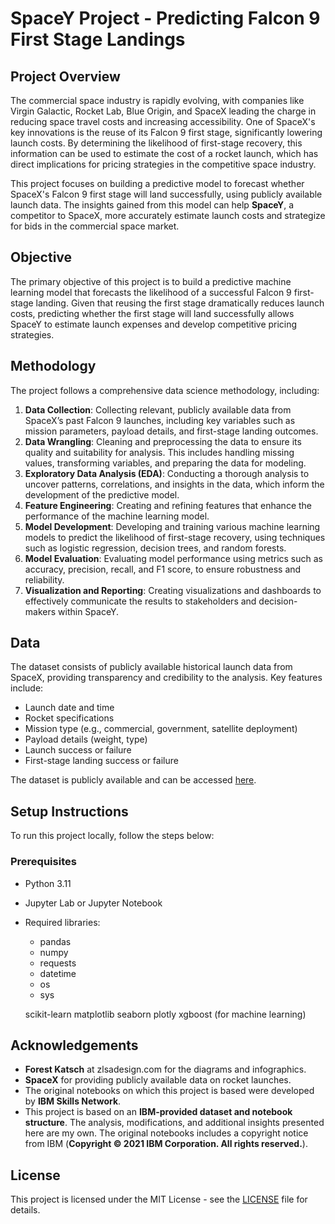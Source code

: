 # SpaceY Project - Predicting Falcon 9 First Stage Landings

## Project Overview

The commercial space industry is rapidly evolving, with companies like Virgin Galactic, Rocket Lab, Blue Origin, and SpaceX leading the charge in reducing space travel costs and increasing accessibility. One of SpaceX's key innovations is the reuse of its Falcon 9 first stage, significantly lowering launch costs. By determining the likelihood of first-stage recovery, this information can be used to estimate the cost of a rocket launch, which has direct implications for pricing strategies in the competitive space industry.

This project focuses on building a predictive model to forecast whether SpaceX's Falcon 9 first stage will land successfully, using publicly available launch data. The insights gained from this model can help **SpaceY**, a competitor to SpaceX, more accurately estimate launch costs and strategize for bids in the commercial space market.

## Objective

The primary objective of this project is to build a predictive machine learning model that forecasts the likelihood of a successful Falcon 9 first-stage landing. Given that reusing the first stage dramatically reduces launch costs, predicting whether the first stage will land successfully allows SpaceY to estimate launch expenses and develop competitive pricing strategies.

## Methodology

The project follows a comprehensive data science methodology, including:

1. **Data Collection**: Collecting relevant, publicly available data from SpaceX’s past Falcon 9 launches, including key variables such as mission parameters, payload details, and first-stage landing outcomes.
2. **Data Wrangling**: Cleaning and preprocessing the data to ensure its quality and suitability for analysis. This includes handling missing values, transforming variables, and preparing the data for modeling.
3. **Exploratory Data Analysis (EDA)**: Conducting a thorough analysis to uncover patterns, correlations, and insights in the data, which inform the development of the predictive model.
4. **Feature Engineering**: Creating and refining features that enhance the performance of the machine learning model.
5. **Model Development**: Developing and training various machine learning models to predict the likelihood of first-stage recovery, using techniques such as logistic regression, decision trees, and random forests.
6. **Model Evaluation**: Evaluating model performance using metrics such as accuracy, precision, recall, and F1 score, to ensure robustness and reliability.
7. **Visualization and Reporting**: Creating visualizations and dashboards to effectively communicate the results to stakeholders and decision-makers within SpaceY.

## Data

The dataset consists of publicly available historical launch data from SpaceX, providing transparency and credibility to the analysis. Key features include:

- Launch date and time
- Rocket specifications
- Mission type (e.g., commercial, government, satellite deployment)
- Payload details (weight, type)
- Launch success or failure
- First-stage landing success or failure

The dataset is publicly available and can be accessed [here](https://www.spacex.com/launches/).

## Setup Instructions

To run this project locally, follow the steps below:

### Prerequisites

- Python 3.11  
- Jupyter Lab or Jupyter Notebook  
- Required libraries:  
  * pandas  
  * numpy  
  * requests  
  * datetime  
  * os  
  * sys	

  scikit-learn
  matplotlib
  seaborn
  plotly
  xgboost (for machine learning)


## Acknowledgements  

- **Forest Katsch** at zlsadesign.com for the diagrams and infographics.  
- **SpaceX** for providing publicly available data on rocket launches.  
- The original notebooks on which this project is based were developed by **IBM Skills Network**.
- This project is based on an **IBM-provided dataset and notebook structure**. The analysis, modifications, and additional insights presented here are my own. The original notebooks includes a copyright notice from IBM (**Copyright © 2021 IBM Corporation. All rights reserved.**).  


## License

This project is licensed under the MIT License - see the [LICENSE](LICENSE) file for details.


